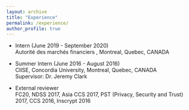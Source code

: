 ```yaml
---
layout: archive
title: "Experience"
permalink: /experience/
author_profile: true
---
```



* Intern (June 2019 - September 2020) <br/> 
Autorité des marchés financiers , Montreal, Quebec, CANADA

* Summer Intern (June 2016 - August 2016) <br/> 
CIISE, Concordia University, Montreal, Quebec, CANADA <br/> 
Supervisor: Dr. Jeremy Clark <br/> 

* External reviewer <br/> 
FC20, NDSS 2017, Asia CCS 2017, PST (Privacy, Security and Trust) 2017, CCS 2016, Inscrypt 2016


